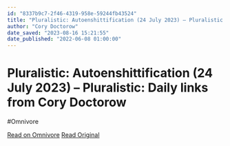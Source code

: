 ```yaml
---
id: "8337b9c7-2f46-4319-958e-59244fb43524"
title: "Pluralistic: Autoenshittification (24 July 2023) – Pluralistic: Daily links from Cory Doctorow"
author: "Cory Doctorow"
date_saved: "2023-08-16 15:21:55"
date_published: "2022-06-08 01:00:00"
---
```


# Pluralistic: Autoenshittification (24 July 2023) – Pluralistic: Daily links from Cory Doctorow
#Omnivore

[Read on Omnivore](https://omnivore.app/me/pluralistic-autoenshittification-24-july-2023-pluralistic-daily--189feb97a1f)
[Read Original](https://pluralistic.net/2023/07/24/rent-to-pwn)


